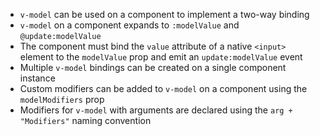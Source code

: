 - `v-model` can be used on a component to implement a two-way binding
- `v-model` on a component expands to `:modelValue` and `@update:modelValue`
- The component must bind the `value` attribute of a native `<input>` element to the `modelValue` prop and emit an `update:modelValue` event
- Multiple `v-model` bindings can be created on a single component instance
- Custom modifiers can be added to `v-model` on a component using the `modelModifiers` prop
- Modifiers for `v-model` with arguments are declared using the `arg + "Modifiers"` naming convention